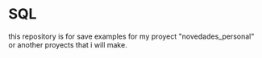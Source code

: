 # SQL
this repository is for save examples for my proyect "novedades_personal" or another proyects that i will make.
